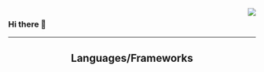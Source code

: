 <img align="right" src="https://visitor-badge.laobi.icu/badge?page_id=mik3ymikes.mik3ymikes" />

### Hi there 👋




<hr>
<h2 align="center">Languages/Frameworks </h2>


<!--
**mik3ymikes/mik3ymikes** is a ✨ _special_ ✨ repository because its `README.md` (this file) appears on your GitHub profile.

![visitors](https://visitor-badge.laobi.icu/badge?page_id=page.id)
